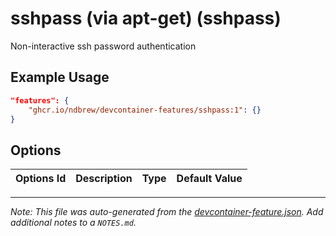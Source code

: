 
# sshpass (via apt-get) (sshpass)

Non-interactive ssh password authentication

## Example Usage

```json
"features": {
    "ghcr.io/ndbrew/devcontainer-features/sshpass:1": {}
}
```

## Options

| Options Id | Description | Type | Default Value |
|-----|-----|-----|-----|




---

_Note: This file was auto-generated from the [devcontainer-feature.json](devcontainer-feature.json).  Add additional notes to a `NOTES.md`._
